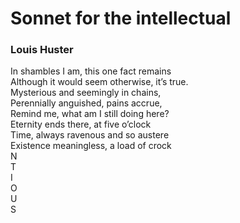 # Sonnet for the intellectual

### Louis Huster

In shambles I am, this one fact remains  
Although it would seem otherwise, it’s true.   
Mysterious and seemingly in chains,  
Perennially anguished, pains accrue,  
Remind me, what am I still doing here?   
Eternity ends there, at five o’clock  
Time, always ravenous and so austere  
Existence meaningless, a load of crock  
N  
T  
I  
O  
U  
S  
